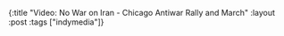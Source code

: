 {:title "Video: No War on Iran - Chicago Antiwar Rally and March"
:layout :post
:tags  ["indymedia"]}

<object width="425" height="344"><param name="movie" value="http://www.youtube.com/v/-vT32-AbWxM&hl=en&fs=1"></param><param name="allowFullScreen" value="true"></param><param name="allowscriptaccess" value="always"></param><embed src="http://www.youtube.com/v/-vT32-AbWxM&hl=en&fs=1" type="application/x-shockwave-flash" allowscriptaccess="always" allowfullscreen="true" width="425" height="344"></embed></object>